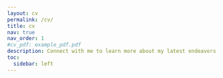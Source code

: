 ```yaml
---
layout: cv
permalink: /cv/
title: cv
nav: true
nav_order: 1
#cv_pdf: example_pdf.pdf
description: Connect with me to learn more about my latest endeavors
toc:
  sidebar: left
---
```

